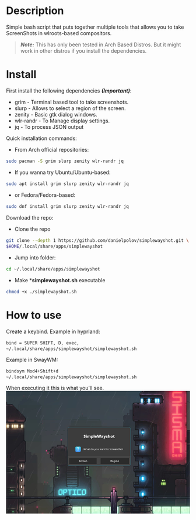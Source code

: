 # Description
Simple bash script that puts together multiple tools that allows you to take ScreenShots in wlroots-based compositors.

  > ***Note:*** This has only been tested in Arch Based Distros. 
    But it might work in other distros if you install the dependencies.
  
# Install
First install the following dependencies ***(Important)***:
  * grim - Terminal based tool to take screenshots.
  * slurp - Allows to select a region of the screen.
  * zenity - Basic gtk dialog windows.
  * wlr-randr - To Manage display settings.
  * jq - To process JSON output

Quick installation commands:
* From Arch official repositories:
```bash
sudo pacman -S grim slurp zenity wlr-randr jq
```
* If you wanna try Ubuntu/Ubuntu-based:
```bash
sudo apt install grim slurp zenity wlr-randr jq
```
* or Fedora/Fedora-based:
```bash
sudo dnf install grim slurp zenity wlr-randr jq
```

Download the repo:
* Clone the repo
```bash
git clone --depth 1 https://github.com/danielpolov/simplewayshot.git \
$HOME/.local/share/apps/simplewayshot
```
* Jump into folder:
```bash
cd ~/.local/share/apps/simplewayshot
```
* Make ***simplewayshot.sh** executable
```bash
chmod +x ./simplewayshot.sh
```
# How to use
Create a keybind. Example in hyprland:
```plaintext
bind = SUPER SHIFT, D, exec, ~/.local/share/apps/simplewayshot/simplewayshot.sh
```
Example in SwayWM:
```plaintext
bindsym Mod4+Shift+d ~/.local/share/apps/simplewayshot/simplewayshot.sh
```
When executing it this is what you'll see.
![SimpleWayshot Options](screenshots/simplewayshot.jpg)
